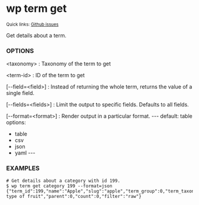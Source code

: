 # wp term get

<small>Quick links: <a href="https://github.com/issues?q=is%3Aopen+label%3Acommand%3Aterm-get+sort%3Aupdated-desc+org%3Awp-cli">Github issues</a></small>

Get details about a term.

### OPTIONS

&lt;taxonomy&gt;
: Taxonomy of the term to get

&lt;term-id&gt;
: ID of the term to get

[\--field=&lt;field&gt;]
: Instead of returning the whole term, returns the value of a single field.

[\--fields=&lt;fields&gt;]
: Limit the output to specific fields. Defaults to all fields.

[\--format=&lt;format&gt;]
: Render output in a particular format.
\---
default: table
options:
  - table
  - csv
  - json
  - yaml
\---

### EXAMPLES

    # Get details about a category with id 199.
    $ wp term get category 199 --format=json
    {"term_id":199,"name":"Apple","slug":"apple","term_group":0,"term_taxonomy_id":199,"taxonomy":"category","description":"A type of fruit","parent":0,"count":0,"filter":"raw"}


